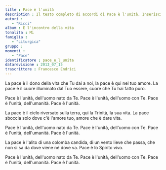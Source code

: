 ```yaml
--- 
title : Pace è l'unità
description : Il testo completo di accordi di Pace è l'unità. Inseriscila nel tuo canzoniere!
autori : 
   - "Ricci"
album : È l'incontro della vita
tonalita : Mi
famiglia : 
   - "Liturgica"
gruppo : 
momenti : 
   - "Pace"
identificatore : pace_e_l_unita
datarevisione : 2013_07_15
trascrittore : Francesco Endrici
--- 
```




 La pace è il dono della vita che Tu dai a noi,
 la pace è qui nel tuo amore.
 La pace è il cuore illuminato dal Tuo essere,
 cuore che Tu hai fatto puro.


Pace è l'unità, dell'uomo nato da Te.
Pace è l'unità, dell'uomo con Te.
Pace è l'unità, dell'umanità.
Pace è l'unità.


La pace è il cielo riversato sulla terra, qui
la Trinità, la sua vita.
La pace sboccia solo dove c'è l'amore tuo,
amore che è dare vita.


Pace è l'unità, dell'uomo nato da Te.
Pace è l'unità, dell'uomo con Te.
Pace è l'unità, dell'umanità.
Pace è l'unità.


La pace è l'alito di una colomba candida,
di un vento lieve che passa,
che non si sa da dove viene né dove va.
Pace è lo Spirito vivo.


Pace è l'unità, dell'uomo nato da Te.
Pace è l'unità, dell'uomo con Te.
Pace è l'unità, dell'umanità.
Pace è l'unità. 


